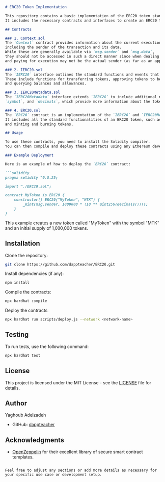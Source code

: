 ```markdown
# ERC20 Token Implementation

This repository contains a basic implementation of the ERC20 token standard using Solidity.
It includes the necessary contracts and interfaces to create an ERC20 token on the Ethereum blockchain.

## Contracts

### 1. Context.sol
The `Context` contract provides information about the current execution context,
including the sender of the transaction and its data.
While these are generally available via `msg.sender` and `msg.data`,
they should not be accessed in such a direct manner since when dealing with meta-transactions the account sending
and paying for execution may not be the actual sender (as far as an application is concerned).

### 2. IERC20.sol
The `IERC20` interface outlines the standard functions and events that an ERC20 token must implement.
These include functions for transferring tokens, approving tokens to be spent by another account,
and querying balances and allowances.

### 3. IERC20Metadata.sol
The `IERC20Metadata` interface extends `IERC20` to include additional metadata functions, namely `name`,
`symbol`, and `decimals`, which provide more information about the token.

### 4. ERC20.sol
The `ERC20` contract is an implementation of the `IERC20` and `IERC20Metadata` interfaces.
It includes all the standard functionalities of an ERC20 token, such as transferring tokens, approving allowances,
and minting and burning tokens.

## Usage

To use these contracts, you need to install the Solidity compiler.
You can then compile and deploy these contracts using any Ethereum development framework such as Truffle, Hardhat, or Remix.

### Example Deployment

Here is an example of how to deploy the `ERC20` contract:

```solidity
pragma solidity ^0.8.25;

import "./ERC20.sol";

contract MyToken is ERC20 {
    constructor() ERC20("MyToken", "MTK") {
        _mint(msg.sender, 1000000 * (10 ** uint256(decimals())));
    }
}
```

This example creates a new token called "MyToken" with the symbol "MTK" and an initial supply of 1,000,000 tokens.

## Installation

Clone the repository:
```sh
git clone https://github.com/dappteacher/ERC20.git
```

Install dependencies (if any):
```sh
npm install
```

Compile the contracts:
```sh
npx hardhat compile
```

Deploy the contracts:
```sh
npx hardhat run scripts/deploy.js --network <network-name>
```

## Testing

To run tests, use the following command:
```sh
npx hardhat test
```

## License

This project is licensed under the MIT License - see the [LICENSE](LICENSE) file for details.

## Author

Yaghoub Adelzadeh
- GitHub: [dappteacher](https://www.github.com/dappteacher)

## Acknowledgments

- [OpenZeppelin](https://openzeppelin.com/) for their excellent library of secure smart contract templates.
```

Feel free to adjust any sections or add more details as necessary for your specific use case or development setup.
